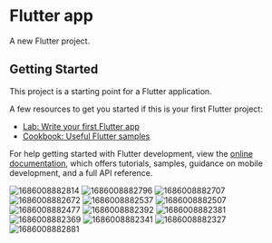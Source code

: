 # Flutter app

A new Flutter project.

## Getting Started

This project is a starting point for a Flutter application.

A few resources to get you started if this is your first Flutter project:

- [Lab: Write your first Flutter app](https://docs.flutter.dev/get-started/codelab)
- [Cookbook: Useful Flutter samples](https://docs.flutter.dev/cookbook)

For help getting started with Flutter development, view the
[online documentation](https://docs.flutter.dev/), which offers tutorials,
samples, guidance on mobile development, and a full API reference.

![1686008882814](https://github.com/NaimaBenSlama-creation/reservation-for-tourism/assets/141278578/dc164b36-ceae-4815-9e18-e2392b4891cb)
![1686008882796](https://github.com/NaimaBenSlama-creation/reservation-for-tourism/assets/141278578/6402d895-8a42-4cdc-bf36-f0ed43279da5)
![1686008882707](https://github.com/NaimaBenSlama-creation/reservation-for-tourism/assets/141278578/dc624e72-afa9-4ce6-ae98-ec4c552fdde1)
![1686008882672](https://github.com/NaimaBenSlama-creation/reservation-for-tourism/assets/141278578/7c126c83-0669-4502-b4fb-2ee9c8e38d96)
![1686008882537](https://github.com/NaimaBenSlama-creation/reservation-for-tourism/assets/141278578/6ad52454-c2c4-4385-bc44-db7b664a16c1)
![1686008882507](https://github.com/NaimaBenSlama-creation/reservation-for-tourism/assets/141278578/eda4dea0-dd5f-4cf9-8068-31254124c86c)
![1686008882477](https://github.com/NaimaBenSlama-creation/reservation-for-tourism/assets/141278578/fdd4f787-0804-4b98-a01a-8ebc0002f0ee)
![1686008882392](https://github.com/NaimaBenSlama-creation/reservation-for-tourism/assets/141278578/f97cba51-bc9d-450c-bc44-34710214db95)
![1686008882381](https://github.com/NaimaBenSlama-creation/reservation-for-tourism/assets/141278578/e1281b60-8038-4cb5-b5d0-7a4df9c478fa)
![1686008882369](https://github.com/NaimaBenSlama-creation/reservation-for-tourism/assets/141278578/b344e8c2-bbc3-4b3b-ba9a-d2fe87ace883)
![1686008882341](https://github.com/NaimaBenSlama-creation/reservation-for-tourism/assets/141278578/f7f139b1-d774-4c22-b60a-f858d158e3ae)
![1686008882327](https://github.com/NaimaBenSlama-creation/reservation-for-tourism/assets/141278578/4f830ea9-a959-440e-afd1-ded45d3613ff)
![1686008882881](https://github.com/NaimaBenSlama-creation/reservation-for-tourism/assets/141278578/0ce1cf53-2558-40b1-8d7b-f9a73dee5b13)
